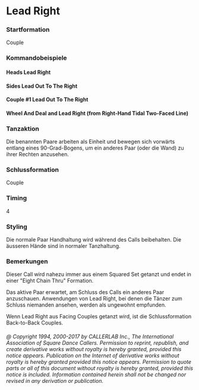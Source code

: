 
# Lead Right

### Startformation

Couple

### Kommandobeispiele

#### Heads Lead Right
#### Sides Lead Out To The Right
#### Couple #1 Lead Out To The Right
#### Wheel And Deal and Lead Right (from Right-Hand Tidal Two-Faced Line)

### Tanzaktion

Die benannten Paare arbeiten als Einheit und bewegen sich vorwärts entlang eines 90-Grad-Bogens, um ein anderes Paar (oder die Wand) zu ihrer Rechten anzusehen.

### Schlussformation

Couple

### Timing

4

### Styling

Die normale Paar Handhaltung wird während des Calls beibehalten. Die äusseren Hände sind in normaler Tanzhaltung.

### Bemerkungen
 
Dieser Call wird nahezu immer aus einem Squared Set getanzt und endet in einer "Eight Chain Thru" Formation.

Das aktive Paar erwartet, am Schluss des Calls ein anderes Paar anzuschauen. Anwendungen von Lead Right, bei denen die Tänzer zum Schluss niemanden ansehen, werden als ungewohnt empfunden.

Wenn Lead Right aus Facing Couples getanzt wird, ist die Schlussformation Back-to-Back Couples.

###### @ Copyright 1994, 2000-2017 by CALLERLAB Inc., The International Association of Square Dance Callers. Permission to reprint, republish, and create derivative works without royalty is hereby granted, provided this notice appears. Publication on the Internet of derivative works without royalty is hereby granted provided this notice appears. Permission to quote parts or all of this document without royalty is hereby granted, provided this notice is included. Information contained herein shall not be changed nor revised in any derivation or publication.
